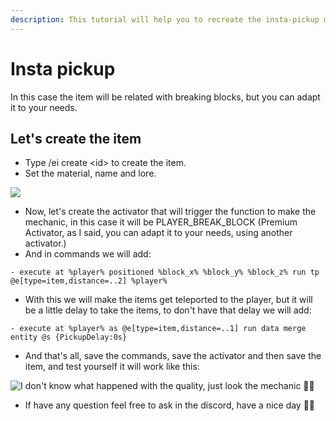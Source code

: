 ```yaml
---
description: This tutorial will help you to recreate the insta-pickup mechanic
---
```


# Insta pickup

In this case the item will be related with breaking blocks, but you can adapt it to your needs.

## Let's create the item

* Type /ei create \<id> to create the item.
* Set the material, name and lore.

![](<../../..//static/img/image (400).png>)

* Now, let's create the activator that will trigger the function to make the mechanic, in this case it will be PLAYER\_BREAK\_BLOCK (Premium Activator, as I said, you can adapt it to your needs, using another activator.)
* And in commands we will add:

```
- execute at %player% positioned %block_x% %block_y% %block_z% run tp @e[type=item,distance=..2] %player%
```

* With this we will make the items get teleported to the player, but it will be a little delay to take the items, to don't have that delay we will add:

```
- execute at %player% as @e[type=item,distance=..1] run data merge entity @s {PickupDelay:0s}
```

* And that's all, save the commands, save the activator and then save the item, and test yourself it will work like this:

![I don't know what happened with the quality, just look the mechanic 🤪🤪](<../../..//static/img/2022-07-30 18-10-24.gif>)

* If have any question feel free to ask in the discord, have a nice day 🥳🥳
